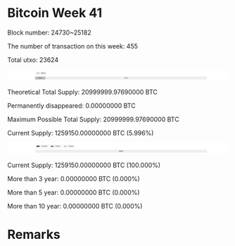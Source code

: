 # Bitcoin Week 41

Block number: 24730~25182

The number of transaction on this week: 455

Total utxo: 23624

![](../images/mined_week41.png)

Theoretical Total Supply: 20999999.97690000 BTC

Permanently disappeared: 0.00000000 BTC

Maximum Possible Total Supply: 20999999.97690000 BTC

Current Supply: 1259150.00000000 BTC (5.996%)

![](../images/year_week41.png)


Current Supply: 1259150.00000000 BTC (100.000%)

More than 3 year: 0.00000000 BTC (0.000%)

More than 5 year: 0.00000000 BTC (0.000%)

More than 10 year: 0.00000000 BTC (0.000%)

# Remarks

